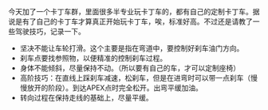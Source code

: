 今天加了一个卡丁车群，里面很多半专业玩卡丁车的，都有自己的定制卡丁车。据说是有了自己的卡丁车才算真正开始玩卡丁车，唉，标准好高。不过还是请教了一些驾驶技巧，记录一下。

* 坚决不能让车轮打滑。这个主要是指在弯道中，要控制好刹车油门方向。
* 刹车点要找参照物，以便精准的控制刹车过程。
* 身体不能倾斜，尽量保持不动。（所以要有自己的车，才可以定制座椅）
* 高阶技巧：在直线上踩刹车减速，松刹车，但是在进弯时可以带一点刹车（慢慢放开的阶段）。到达APEX点时完全松开。出弯平缓加油。
* 转向过程在保持走线的基础上，尽量平缓。
